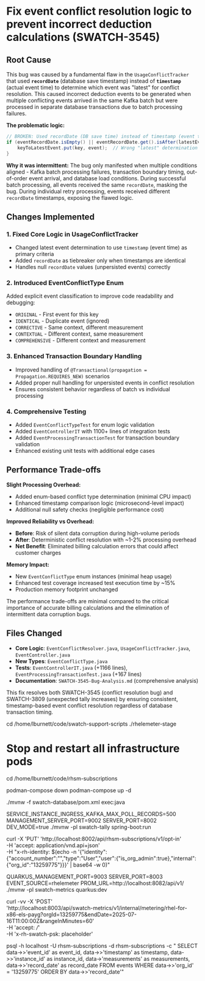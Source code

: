 # Fix event conflict resolution logic to prevent incorrect deduction calculations (SWATCH-3545)

## Root Cause
This bug was caused by a fundamental flaw in the `UsageConflictTracker` that used **`recordDate`** (database save timestamp) instead of **`timestamp`** (actual event time) to determine which event was "latest" for conflict resolution. This caused incorrect deduction events to be generated when multiple conflicting events arrived in the same Kafka batch but were processed in separate database transactions due to batch processing failures.

**The problematic logic:**
```java
// BROKEN: Used recordDate (DB save time) instead of timestamp (event time)
if (eventRecordDate.isEmpty() || eventRecordDate.get().isAfter(latestEventRecordDate.get())) {
    keyToLatestEvent.put(key, event);  // Wrong "latest" determination
}
```

**Why it was intermittent:**
The bug only manifested when multiple conditions aligned - Kafka batch processing failures, transaction boundary timing, out-of-order event arrival, and database load conditions. During successful batch processing, all events received the same `recordDate`, masking the bug. During individual retry processing, events received different `recordDate` timestamps, exposing the flawed logic.

## Changes Implemented

### 1. **Fixed Core Logic in UsageConflictTracker**
- Changed latest event determination to use `timestamp` (event time) as primary criteria
- Added `recordDate` as tiebreaker only when timestamps are identical
- Handles null `recordDate` values (unpersisted events) correctly

### 2. **Introduced EventConflictType Enum**
Added explicit event classification to improve code readability and debugging:
- `ORIGINAL` - First event for this key
- `IDENTICAL` - Duplicate event (ignored)
- `CORRECTIVE` - Same context, different measurement
- `CONTEXTUAL` - Different context, same measurement  
- `COMPREHENSIVE` - Different context and measurement

### 3. **Enhanced Transaction Boundary Handling**
- Improved handling of `@Transactional(propagation = Propagation.REQUIRES_NEW)` scenarios
- Added proper null handling for unpersisted events in conflict resolution
- Ensures consistent behavior regardless of batch vs individual processing

### 4. **Comprehensive Testing**
- Added `EventConflictTypeTest` for enum logic validation
- Added `EventControllerIT` with 1100+ lines of integration tests
- Added `EventProcessingTransactionTest` for transaction boundary validation
- Enhanced existing unit tests with additional edge cases

## Performance Trade-offs

**Slight Processing Overhead:**
- Added enum-based conflict type determination (minimal CPU impact)
- Enhanced timestamp comparison logic (microsecond-level impact)
- Additional null safety checks (negligible performance cost)

**Improved Reliability vs Overhead:**
- **Before**: Risk of silent data corruption during high-volume periods
- **After**: Deterministic conflict resolution with ~1-2% processing overhead
- **Net Benefit**: Eliminated billing calculation errors that could affect customer charges

**Memory Impact:**
- New `EventConflictType` enum instances (minimal heap usage)
- Enhanced test coverage increased test execution time by ~15%
- Production memory footprint unchanged

The performance trade-offs are minimal compared to the critical importance of accurate billing calculations and the elimination of intermittent data corruption bugs.

## Files Changed
- **Core Logic**: `EventConflictResolver.java`, `UsageConflictTracker.java`, `EventController.java`
- **New Types**: `EventConflictType.java` 
- **Tests**: `EventControllerIT.java` (+1166 lines), `EventProcessingTransactionTest.java` (+167 lines)
- **Documentation**: `SWATCH-3545-Bug-Analysis.md` (comprehensive analysis)

This fix resolves both SWATCH-3545 (conflict resolution bug) and SWATCH-3809 (unexpected tally increases) by ensuring consistent, timestamp-based event conflict resolution regardless of database transaction timing.









cd /home/lburnett/code/swatch-support-scripts
./rhelemeter-stage






# Stop and restart all infrastructure pods

cd /home/lburnett/code/rhsm-subscriptions


podman-compose down
podman-compose up -d



./mvnw -f swatch-database/pom.xml exec:java


SERVICE_INSTANCE_INGRESS_KAFKA_MAX_POLL_RECORDS=500 MANAGEMENT_SERVER_PORT=9002 SERVER_PORT=8002 DEV_MODE=true ./mvnw -pl swatch-tally spring-boot:run

curl -X 'PUT' 'http://localhost:8002/api/rhsm-subscriptions/v1/opt-in' \
  -H 'accept: application/vnd.api+json' \
  -H "x-rh-identity: $(echo -n '{"identity":{"account_number":"","type":"User","user":{"is_org_admin":true},"internal":{"org_id":"13259775"}}}' | base64 -w 0)"

QUARKUS_MANAGEMENT_PORT=9003 SERVER_PORT=8003 EVENT_SOURCE=rhelemeter PROM_URL=http://localhost:8082/api/v1/ ./mvnw -pl swatch-metrics quarkus:dev

curl -vv -X 'POST' \
  'http://localhost:8003/api/swatch-metrics/v1/internal/metering/rhel-for-x86-els-payg?orgId=13259775&endDate=2025-07-16T11:00:00Z&rangeInMinutes=60' \
  -H 'accept: */*' \
  -H 'x-rh-swatch-psk: placeholder'


psql -h localhost -U rhsm-subscriptions -d rhsm-subscriptions -c "
SELECT 
  data->>'event_id' as event_id,
  data->>'timestamp' as timestamp,
  data->>'instance_id' as instance_id,
  data->'measurements' as measurements,
  data->>'record_date' as record_date
FROM events 
WHERE data->>'org_id' = '13259775'
ORDER BY data->>'record_date'"
